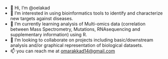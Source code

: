 - 👋 Hi, I’m @oelakad
- 👀 I’m interested in using bioinformatics tools to identify and characterize new targets against diseases. 
- 🌱 I’m currently learning analysis of Multi-omics data (correlation between Mass Spectrometry, Mutations, RNAsequencing and supplementary information) using R.
- 💞️ I’m looking to collaborate on projects including basic/downstream analysis and/or graphical representation of biological datasets. 
- 📫 you can reach me at omarakkad14@gmail.com

<!---
oelakad/oelakad is a ✨ special ✨ repository because its `README.md` (this file) appears on your GitHub profile.
You can click the Preview link to take a look at your changes.
--->
